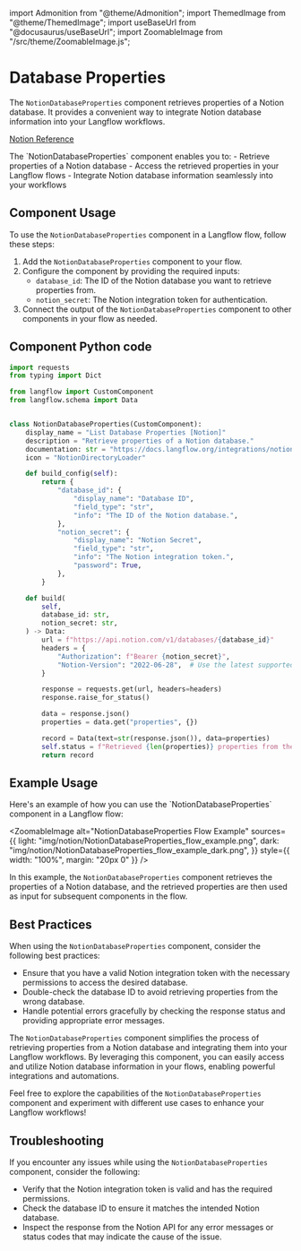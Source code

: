 import Admonition from "@theme/Admonition";
import ThemedImage from "@theme/ThemedImage";
import useBaseUrl from "@docusaurus/useBaseUrl";
import ZoomableImage from "/src/theme/ZoomableImage.js";

# Database Properties

The `NotionDatabaseProperties` component retrieves properties of a Notion database. It provides a convenient way to integrate Notion database information into your Langflow workflows.

[Notion Reference](https://developers.notion.com/reference/post-database-query)

<Admonition type="tip" title="Component Functionality">
The `NotionDatabaseProperties` component enables you to:
- Retrieve properties of a Notion database
- Access the retrieved properties in your Langflow flows
- Integrate Notion database information seamlessly into your workflows
</Admonition>

## Component Usage

To use the `NotionDatabaseProperties` component in a Langflow flow, follow these steps:

1. Add the `NotionDatabaseProperties` component to your flow.
2. Configure the component by providing the required inputs:
   - `database_id`: The ID of the Notion database you want to retrieve properties from.
   - `notion_secret`: The Notion integration token for authentication.
3. Connect the output of the `NotionDatabaseProperties` component to other components in your flow as needed.

## Component Python code

```python
import requests
from typing import Dict

from langflow import CustomComponent
from langflow.schema import Data


class NotionDatabaseProperties(CustomComponent):
    display_name = "List Database Properties [Notion]"
    description = "Retrieve properties of a Notion database."
    documentation: str = "https://docs.langflow.org/integrations/notion/list-database-properties"
    icon = "NotionDirectoryLoader"

    def build_config(self):
        return {
            "database_id": {
                "display_name": "Database ID",
                "field_type": "str",
                "info": "The ID of the Notion database.",
            },
            "notion_secret": {
                "display_name": "Notion Secret",
                "field_type": "str",
                "info": "The Notion integration token.",
                "password": True,
            },
        }

    def build(
        self,
        database_id: str,
        notion_secret: str,
    ) -> Data:
        url = f"https://api.notion.com/v1/databases/{database_id}"
        headers = {
            "Authorization": f"Bearer {notion_secret}",
            "Notion-Version": "2022-06-28",  # Use the latest supported version
        }

        response = requests.get(url, headers=headers)
        response.raise_for_status()

        data = response.json()
        properties = data.get("properties", {})

        record = Data(text=str(response.json()), data=properties)
        self.status = f"Retrieved {len(properties)} properties from the Notion database.\n {record.text}"
        return record
```

## Example Usage

<Admonition type="info" title="Example Usage">
Here's an example of how you can use the `NotionDatabaseProperties` component in a Langflow flow:

<ZoomableImage
alt="NotionDatabaseProperties Flow Example"
sources={{
light: "img/notion/NotionDatabaseProperties_flow_example.png",
dark: "img/notion/NotionDatabaseProperties_flow_example_dark.png",
}}
style={{ width: "100%", margin: "20px 0" }}
/>

In this example, the `NotionDatabaseProperties` component retrieves the properties of a Notion database, and the retrieved properties are then used as input for subsequent components in the flow.
</Admonition>

## Best Practices

When using the `NotionDatabaseProperties` component, consider the following best practices:

- Ensure that you have a valid Notion integration token with the necessary permissions to access the desired database.
- Double-check the database ID to avoid retrieving properties from the wrong database.
- Handle potential errors gracefully by checking the response status and providing appropriate error messages.

The `NotionDatabaseProperties` component simplifies the process of retrieving properties from a Notion database and integrating them into your Langflow workflows. By leveraging this component, you can easily access and utilize Notion database information in your flows, enabling powerful integrations and automations.

Feel free to explore the capabilities of the `NotionDatabaseProperties` component and experiment with different use cases to enhance your Langflow workflows!

## Troubleshooting

If you encounter any issues while using the `NotionDatabaseProperties` component, consider the following:

- Verify that the Notion integration token is valid and has the required permissions.
- Check the database ID to ensure it matches the intended Notion database.
- Inspect the response from the Notion API for any error messages or status codes that may indicate the cause of the issue.
